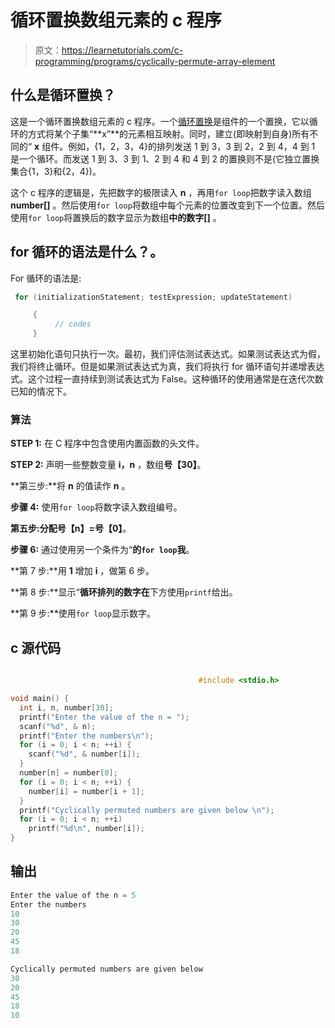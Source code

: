 # 循环置换数组元素的 c 程序

> 原文：<https://learnetutorials.com/c-programming/programs/cyclically-permute-array-element>

## 什么是循环置换？

这是一个循环置换数组元素的 c 程序。一个[循环置换](https://en.wikipedia.org/wiki/Cyclic_permutation)是组件的一个置换，它以循环的方式将某个子集“**x”**的元素相互映射。同时，建立(即映射到自身)所有不同的“ **x** 组件。例如，{1，2，3，4}的排列发送 1 到 3，3 到 2，2 到 4，4 到 1 是一个循环。而发送 1 到 3、3 到 1、2 到 4 和 4 到 2 的置换则不是(它独立置换集合{1，3}和{2，4})。

这个 c 程序的逻辑是，先把数字的极限读入 **n** ，再用`for loop`把数字读入数组 **number[]** 。然后使用`for loop`将数组中每个元素的位置改变到下一个位置。然后使用`for loop`将置换后的数字显示为数组**中的数字[]** 。

## for 循环的语法是什么？。

For 循环的语法是:

```c
 for (initializationStatement; testExpression; updateStatement)

     {
          // codes
     } 

```

这里初始化语句只执行一次。最初，我们评估测试表达式。如果测试表达式为假，我们将终止循环。但是如果测试表达式为真，我们将执行 for 循环语句并递增表达式。这个过程一直持续到测试表达式为 False。这种循环的使用通常是在迭代次数已知的情况下。

### 算法

**STEP 1:** 在 C 程序中包含使用内置函数的头文件。

**STEP 2:** 声明一些整数变量 **i，n** ，数组**号【30】**。

**第三步:**将 **n** 的值读作 **n** 。

**步骤 4:** 使用`for loop`将数字读入数组编号。

**第五步:**分配**号【n】=号【0】**。

**步骤 6:** 通过使用另一个条件为“**的`for loop`我**。

**第 7 步:**用 **1** 增加 **i** ，做第 6 步。

**第 8 步:**显示“**循环排列的数字在**下方使用`printf`给出。

**第 9 步:**使用`for loop`显示数字。

## c 源代码

```c

                                          #include <stdio.h>

void main() {
  int i, n, number[30];
  printf("Enter the value of the n = ");
  scanf("%d", & n);
  printf("Enter the numbers\n");
  for (i = 0; i < n; ++i) {
    scanf("%d", & number[i]);
  }
  number[n] = number[0];
  for (i = 0; i < n; ++i) {
    number[i] = number[i + 1];
  }
  printf("Cyclically permuted numbers are given below \n");
  for (i = 0; i < n; ++i)
    printf("%d\n", number[i]);
}

```

## 输出

```c
Enter the value of the n = 5
Enter the numbers
10
30
20
45
18

Cyclically permuted numbers are given below
30
20
45
18
10
```